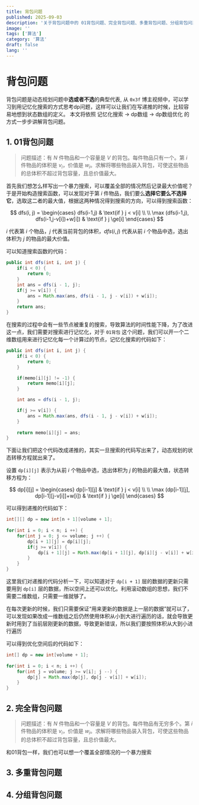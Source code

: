 ```yaml
---
title: 背包问题
published: 2025-09-03
description: '关于背包问题中的 01背包问题、完全背包问题、多重背包问题、分组背包问题 的解法'
image: ''
tags: ['算法']
category: '算法'
draft: false 
lang: ''
---
```


# 背包问题

背包问题是动态规划问题中**选或者不选**的典型代表, 从 `0x3f` 博主视频中，可以学习到用记忆化搜索的方式思考dp问题，这样可以让我们在写递推的时候，比较容易地想到状态数组的定义。
本文将依照 记忆化搜索 -> dp数组 -> dp数组优化 的方式一步步讲解背包问题。


## 1. 01背包问题
>问题描述：有 $N$ 件物品和一个容量是 $V$ 的背包。每件物品只有一个。第 $i$ 件物品的体积是 $v_i$，价值是 $w_i$。求解将哪些物品装入背包，可使这些物品的总体积不超过背包容量，且总价值最大。

首先我们想怎么样写出一个暴力搜索，可以覆盖全部的情况然后记录最大价值呢？于是开始构造搜索函数，可以发现对于第 $i$ 件物品，我们要么**选择它要么不选择它**，选取这二者的最大值，根据这两种情况得到搜索的方向，可以得到搜索函数：

$$
dfs(i, j) = 
\begin{cases}
dfs(i-1,j) & \text{if } j < v[i] \\ \\
\max (dfs(i-1,j), dfs(i-1,j-v[i])+w[i]) & \text{if } j \ge[i]
\end{cases}
$$


$i$ 代表第 $i$ 个物品，$j$ 代表当前背包的体积，$dfs(i,j)$ 代表从前 $i$ 个物品中选，选出体积为 $j$ 的物品的最大价值。

可以知道搜索函数的代码：
```java
public int dfs(int i, int j) {
    if(i < 0) {
        return 0;
    }
    int ans = dfs(i - 1, j);
    if(j >= v[i]) {
        ans = Math.max(ans, dfs(i - 1, j - v[i]) + w[i]);
    }
    return ans;
}
```

在搜索的过程中会有一些节点被重复的搜索，导致算法的时间性能下降，为了改进这一点，我们需要对搜索进行记忆化，对于 `01背包` 这个问题，我们可以开一个二维数组用来进行记忆化每一个计算过的节点，记忆化搜索的代码如下：

```java
public int dfs(int i, int j) {
    if(i < 0) {
        return 0;
    }

    if(memo[i][j] != -1) {
        return memo[i][j];
    }

    int ans = dfs(i - 1, j);

    if(j >= v[i]) {
        ans = Math.max(ans, dfs(i - 1, j - v[i]) + w[i]);
    }
    
    return memo[i][j] = ans;
}
```
下面让我们把这个代码改成递推的，其实一旦搜索的代码写出来了，动态规划的状态转移方程就出来了。

设置 `dp[i][j]` 表示为从前 $i$ 个物品中选，选出体积为 $j$ 的物品的最大值，状态转移方程为：

$$
dp[i][j] = 
\begin{cases}
dp[i-1][j] & \text{if } j < v[i] \\ \\
\max (dp[i-1][j], dp[i-1][j-v[i]]+w[i]) & \text{if } j \ge[i]
\end{cases}
$$

可以得到递推的代码如下：
```java
int[][] dp = new int[n + 1][volume + 1];
        
for(int i = 0; i < n; i ++) {
    for(int j = 0; j <= volume; j ++) {
        dp[i + 1][j] = dp[i][j];
        if(j >= v[i]) {
            dp[i + 1][j] = Math.max(dp[i + 1][j], dp[i][j - v[i]] + w[i]);
        }
    }
}
```

这里我们对递推的代码分析一下，可以知道对于 `dp[i + 1]` 层的数据的更新只需要用到 `dp[i]` 层的数据，所以空间上还可以优化。利用滚动数组的思想，我们不需要二维数组，只需要一维就够了。

在每次更新的时候，我们只需要保证“用来更新的数据是上一层的数据”就可以了，可以发现如果改成一维数组之后仍然使用体积从小到大进行遍历的话，就会导致更新时用到了当前层刚更新的数据，导致更新错误，所以我们要按照体积从大到小进行遍历

可以得到优化空间后的代码如下：

```java
int[] dp = new int[volume + 1];
        
for(int i = 0; i < n; i ++) {
    for(int j = volume; j >= v[i]; j --) {
        dp[j] = Math.max(dp[j], dp[j - v[i]] + w[i]);
    }
}
```

## 2. 完全背包问题
>问题描述：有 $N$ 件物品和一个容量是 $V$ 的背包。每件物品有无穷多个。第 $i$ 件物品的体积是 $v_i$，价值是 
$w_i$。求解将哪些物品装入背包，可使这些物品的总体积不超过背包容量，且总价值最大。

和01背包一样，我们也可以想一个覆盖全部情况的一个暴力搜索

## 3. 多重背包问题

## 4. 分组背包问题


